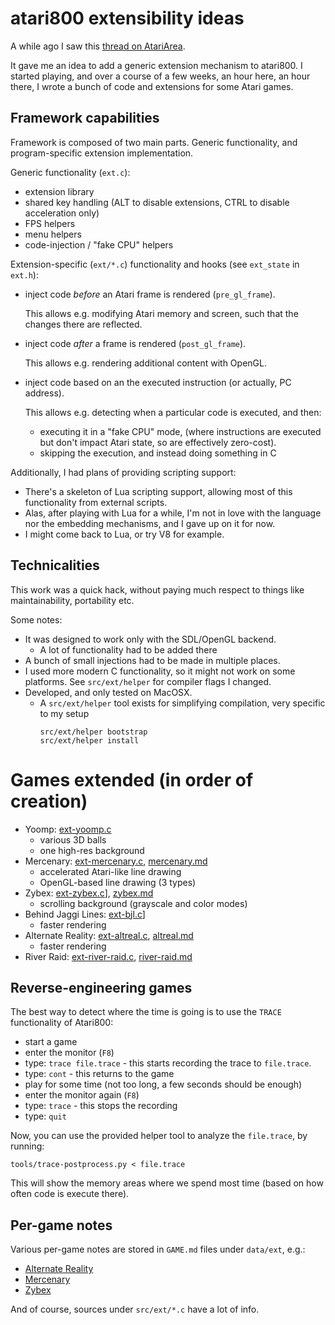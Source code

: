 # atari800 extensibility ideas

A while ago I saw this [thread on AtariArea](http://www.atari.org.pl/forum/viewtopic.php?id=17319).

It gave me an idea to add a generic extension mechanism to atari800.
I started playing, and over a course of a few weeks, an hour here, an hour there, I wrote a bunch
of code and extensions for some Atari games.

## Framework capabilities

Framework is composed of two main parts.
Generic functionality, and program-specific extension implementation.

Generic functionality (`ext.c`):

* extension library
* shared key handling (ALT to disable extensions, CTRL to disable acceleration only)
* FPS helpers
* menu helpers
* code-injection / "fake CPU" helpers

Extension-specific (`ext/*.c`) functionality and hooks (see `ext_state`  in `ext.h`):

* inject code _before_ an Atari frame is rendered (`pre_gl_frame`).

  This allows e.g. modifying Atari memory and screen, such that the changes there are reflected.

* inject code _after_ a frame is rendered (`post_gl_frame`).

  This allows e.g. rendering additional content with OpenGL.

* inject code based on an the executed instruction (or actually,
  PC address).

  This allows e.g. detecting when a particular code is executed, and then:

  * executing it in a "fake CPU" mode,
    (where instructions are executed but don't impact Atari state, so are effectively zero-cost).
  * skipping the execution, and instead doing something in C

Additionally, I had plans of providing scripting support:

*  There's a skeleton of Lua scripting support, allowing most of this functionality from external scripts.
* Alas, after playing with Lua for a while, I'm not in love with the language nor the embedding mechanisms, and I gave up on it for now.
* I might come back to Lua, or try V8 for example.

## Technicalities

This work was a quick hack, without paying much respect to things like
maintainability, portability etc.

Some notes:
* It was designed to work only with the SDL/OpenGL backend.
  * A lot of functionality had to be added there
* A bunch of small injections had to be made in multiple places.
* I used more modern C functionality, so it might not work on some platforms.
  See `src/ext/helper` for compiler flags I changed.
* Developed, and only tested on MacOSX.
  * A `src/ext/helper` tool exists for simplifying compilation, very specific to my setup
    ```
    src/ext/helper bootstrap
    src/ext/helper install
    ```

# Games extended (in order of creation)

* Yoomp: [ext-yoomp.c](../../src/ext/ext-yoomp.c)
  * various 3D balls
  * one high-res background
* Mercenary: [ext-mercenary.c](../../src/ext/ext-mercenary.c), [mercenary.md](mercenary.md)
  * accelerated Atari-like line drawing
  * OpenGL-based line drawing (3 types)
* Zybex: [ext-zybex.c](../../src/ext/ext-zybex.c)], [zybex.md](zybex/zybex.md)
  * scrolling background (grayscale and color modes)
* Behind Jaggi Lines: [ext-bjl.c](../../src/ext/ext-bjl.c)]
  * faster rendering
* Alternate Reality: [ext-altreal.c](../../src/ext/ext-altreal.c), [altreal.md](altreal.md)
  * faster rendering
* River Raid: [ext-river-raid.c](../../src/ext/ext-river-raid.c), [river-raid.md](river-raid.md)

## Reverse-engineering games

The best way to detect where the time is going is to use the
`TRACE` functionality of Atari800:
* start a game
* enter the monitor (`F8`)
* type: `trace file.trace` - this starts recording the trace to `file.trace`.
* type: `cont` - this returns to the game
* play for some time (not too long, a few seconds should be enough)
* enter the monitor again (`F8`)
* type: `trace` - this stops the recording
* type: `quit`

Now, you can use the provided helper tool to analyze the `file.trace`, by running:

    tools/trace-postprocess.py < file.trace

This will show the memory areas where we spend most time (based on how often code is execute there).

## Per-game notes

Various per-game notes are stored in `GAME.md` files under `data/ext`, e.g.:
* [Alternate Reality](altreal.md)
* [Mercenary](mercenary.md)
* [Zybex](zybex/zybex.md)

And of course, sources under `src/ext/*.c` have a lot of info.
